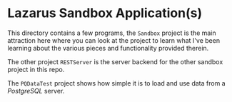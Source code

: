 # Lazarus Sandbox Application(s)

This directory contains a few programs, the `Sandbox` project is the main attraction here where you can look at the project to learn what I've been learning about the various pieces and functionality provided therein.

The other project `RESTServer` is the server backend for the other sandbox project in this repo.

The `PQDataTest` project shows how simple it is to load and use data from a *PostgreSQL* server.
